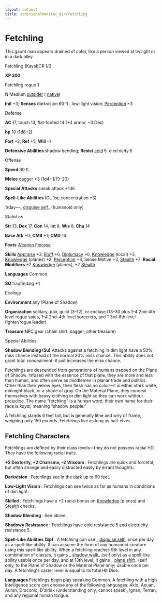 ```yaml
---
layout: default
title: additionalMonster_dir/fetchling
---
```

# Fetchling

This gaunt man appears drained of color, like a person viewed at twilight or in a dark alley.

Fetchling (Kayal)CR 1/2

**XP 200**

Fetchling rogue 1

N Medium [outsider](monster_dir/creatureTypes#_outsider) ( [native](monsters/creatureTypes#_native-subtype))

**Init** +3; **Senses** darkvision 60 ft., low-light vision; [Perception](additionalMonster_dir/../skill_dir/perception#_perception) +3

Defense

**AC** 17, touch 13, flat-footed 14 (+4 armor, +3 Dex)

**hp** 10 (1d8+2)

**Fort** +2, **Ref** +5, **Will** –1

**Defensive Abilities** shadow bending; **Resist** [cold](monsters/creatureTypes#_cold-subtype) 5, electricity 5

Offense

**Speed** 30 ft.

**Melee** dagger +3 (1d4+1/19–20)

**Special Attacks** sneak attack +1d6

**Spell-Like Abilities** (CL 1st; concentration +3)

1/day—_ [disguise self](additionalMonster_dir/../spell_dir/disguiseSelf#_disguise-self)_ (humanoid only)

Statistics

**Str** 13, **Dex** 17, **Con** 14, **Int** 8, **Wis** 8, **Cha** 14

**Base Atk** +0; **CMB** +1; **CMD** 14

**Feats** [Weapon Finesse](additionalMonsters/../feats#_weapon-finesse)

**Skills** [Appraise](additionalMonster_dir/../skill_dir/appraise#_appraise) +3, [Bluff](additionalMonsters/../skill_dir/bluff#_bluff) +6, [Diplomacy](additionalMonsters/../skill_dir/diplomacy#_diplomacy) +6, [Knowledge](additionalMonsters/../skill_dir/knowledge#_knowledge) (local) +3, [Knowledge](additionalMonsters/../skill_dir/knowledge#_knowledge) (planes) +2, [Perception](additionalMonsters/../skill_dir/perception#_perception) +3, Sense Motive +3, [Stealth](additionalMonsters/../skill_dir/stealth#_stealth) +7; **Racial Modifiers** +2 [Knowledge](additionalMonsters/../skill_dir/knowledge#_knowledge) (planes), +2 [Stealth](additionalMonsters/../skill_dir/stealth#_stealth)

**Languages** Common

**SQ** trapfinding +1

Ecology

**Environment** any (Plane of Shadow)

**Organization** solitary, pair, guild (3–12), or enclave (13–30 plus 1–4 2nd–4th level rogue spies, 1–4 2nd–4th level sorcerers, and 1 3rd–6th level fighter/rogue leader)

**Treasure** NPC gear (chain shirt, dagger, other treasure)

Special Abilities

**Shadow Blending (Su)** Attacks against a fetchling in dim light have a 50% miss chance instead of the normal 20% miss chance. This ability does not grant total concealment; it just increases the miss chance.

Fetchlings are descended from generations of humans trapped on the Plane of Shadow. Infused with the essence of that plane, they are more and less than human, and often serve as middlemen in planar trade and politics. Other than their yellow eyes, their flesh has no color—it is either stark white, midnight black, or a shade of gray. On the Material Plane, they conceal themselves with heavy clothing or dim light so they can work without prejudice. The name “fetchling” is a human word; their own name for their race is _kayal_, meaning “shadow people.”

A fetchling stands 6 feet tall, but is generally lithe and wiry of frame, weighing only 150 pounds. Fetchlings live as long as half-elves.

## Fetchling Characters

Fetchlings are defined by their class levels—they do not possess racial HD. They have the following racial traits.

**+2 Dexterity, +2 Charisma, –2 Wisdom** : Fetchlings are quick and forceful, but often strange and easily distracted easily by errant thoughts.

**Darkvision** : Fetchlings see in the dark up to 60 feet.

**Low-Light Vision** : Fetchlings can see twice as far as humans in conditions of dim light.

**Skilled** : Fetchlings have a +2 racial bonus on [Knowledge](additionalMonster_dir/../skill_dir/knowledge#_knowledge) (planes) and [Stealth](additionalMonsters/../skill_dir/stealth#_stealth) checks.

**Shadow Blending** : See above.

**Shadowy Resistance** : Fetchlings have cold resistance 5 and electricity resistance 5.

**Spell-Like Abilities (Sp)** : A fetchling can use _ [disguise self](additionalMonsters/../spell_dir/disguiseSelf#_disguise-self)_ once per day as a spell-like ability. It can assume the form of any humanoid creature using this spell-like ability. When a fetchling reaches 9th level in any combination of classes, it gains _ [shadow walk](additionalMonsters/../spell_dir/shadowWalk#_shadow-walk)_ (self only) as a spell-like ability usable once per day, and at 13th level, it gains _ [plane shift](additionalMonsters/../spell_dir/planeShift#_plane-shift)_ (self only, to the Plane of Shadow or the Material Plane only) usable once per day. A fetchling's caster level is equal to its total Hit Dice.

**Languages** Fetchlings begin play speaking Common. A fetchling with a high Intelligence score can choose any of the following languages: Aklo, Aquan, Auran, Draconic, D'ziriak (understanding only, cannot speak), Ignan, Terran, and any regional human tongue.

